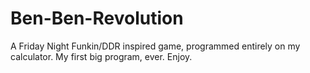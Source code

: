 # Ben-Ben-Revolution
A Friday Night Funkin/DDR inspired game, programmed entirely on my calculator. My first big program, ever. Enjoy.

